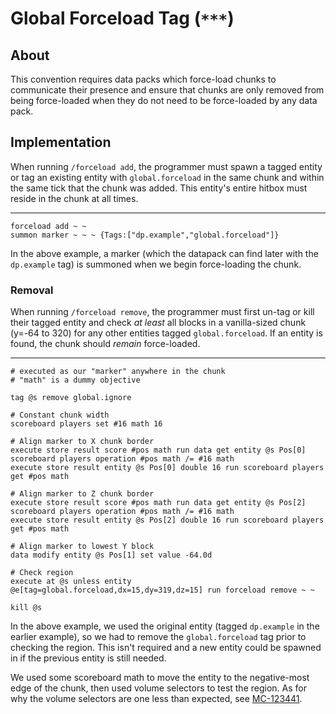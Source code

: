 # Global Forceload Tag (`***`)

## About

This convention requires data packs which force-load chunks to communicate their presence and ensure that chunks are only removed from being force-loaded when they do not need to be force-loaded by any data pack.

## Implementation

When running `/forceload add`, the programmer must spawn a tagged entity or tag an existing entity with `global.forceload` in the same chunk and within the same tick that the chunk was added. This entity's entire hitbox must reside in the chunk at all times.

-------------------

```mcfunction
forceload add ~ ~
summon marker ~ ~ ~ {Tags:["dp.example","global.forceload"]}
```

In the above example, a marker (which the datapack can find later with the `dp.example` tag) is summoned when we begin force-loading the chunk. 

### Removal

When running `/forceload remove`, the programmer must first un-tag or kill their tagged entity and check *at least* all blocks in a vanilla-sized chunk (y=-64 to 320) for any other entities tagged `global.forceload`. If an entity is found, the chunk should *remain* force-loaded.

-------------------

```mcfunction
# executed as our "marker" anywhere in the chunk
# "math" is a dummy objective

tag @s remove global.ignore

# Constant chunk width
scoreboard players set #16 math 16

# Align marker to X chunk border
execute store result score #pos math run data get entity @s Pos[0]
scoreboard players operation #pos math /= #16 math
execute store result entity @s Pos[0] double 16 run scoreboard players get #pos math

# Align marker to Z chunk border
execute store result score #pos math run data get entity @s Pos[2]
scoreboard players operation #pos math /= #16 math
execute store result entity @s Pos[2] double 16 run scoreboard players get #pos math

# Align marker to lowest Y block
data modify entity @s Pos[1] set value -64.0d

# Check region
execute at @s unless entity @e[tag=global.forceload,dx=15,dy=319,dz=15] run forceload remove ~ ~

kill @s
```

In the above example, we used the original entity (tagged `dp.example` in the earlier example), so we had to remove the `global.forceload` tag prior to checking the region. This isn't required and a new entity could be spawned in if the previous entity is still needed. 

We used some scoreboard math to move the entity to the negative-most edge of the chunk, then used volume selectors to test the region. As for why the volume selectors are one less than expected, see [MC-123441](https://bugs.mojang.com/browse/MC-123441).